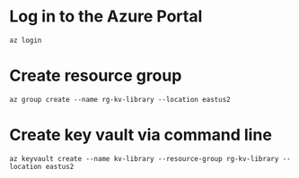 # Log in to the Azure Portal 
```
az login
```
# Create resource group
```
az group create --name rg-kv-library --location eastus2
```

# Create key vault via command line
```
az keyvault create --name kv-library --resource-group rg-kv-library --location eastus2
```